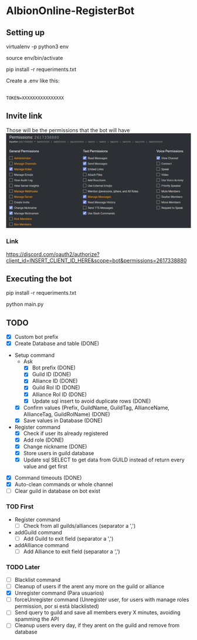 # AlbionOnline-RegisterBot

## Setting up

virtualenv -p python3 env

source env/bin/activate

pip install -r requeriments.txt

Create a .env like this:

```env

TOKEN=XXXXXXXXXXXXXXXX

```

## Invite link

Those will be the permissions that the bot will have
![Permissions](./images/permissions_link.png)

### Link

<https://discord.com/oauth2/authorize?client_id=INSERT_CLIENT_ID_HERE&scope=bot&permissions=2617338880>

## Executing the bot

pip install -r requeriments.txt

python main.py

## TODO

- [X] Custom bot prefix
- [X] Create Database and table (DONE)
- Setup command
  - Ask
    - [X] Bot prefix (DONE)
    - [X] Guild ID (DONE)
    - [X] Alliance ID (DONE)
    - [X] Guild Rol ID (DONE)
    - [X] Alliance Rol ID (DONE)
    - [X] Update sql insert to avoid duplicate rows (DONE)
  - [X] Confirm values (Prefix, GuildName, GuildTag, AllianceName, AllianceTag, GuildRolName) (DONE)
  - [X] Save values in Database (DONE)
- Register command
  - [X] Check if user its already registered
  - [X] Add role (DONE)
  - [X] Change nickname (DONE)
  - [X] Store users in guild database
  - [X] Update sql SELECT to get data from GUILD instead of return every value and get first
- [X] Command timeouts (DONE)
- [X] Auto-clean commands or whole channel
- [ ] Clear guild in database on bot exist

### TOD First ###

- Register command
  - [ ] Check from all guilds/alliances (separator a ',')
- addGuild command
  - [ ] Add Guild to exit field (separator a ',')
- addAlliance command
  - [ ] Add Alliance to exit field (separator a ',')

### TODO Later

- [ ] Blacklist command
- [ ] Cleanup of users if the arent any more on the guild or alliance
- [X] Unregister command (Para usuarios)
- [ ] forceUnregister command (Unregister user, for users with manage roles permission, por si está blacklisted)
- [ ] Send query to guild and save all members every X minutes, avoiding spamming the API
- [ ] Cleanup users every day, if they arent on the guild and remove from database
